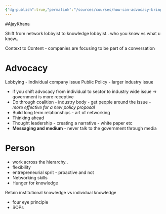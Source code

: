 ```yaml
---
{"dg-publish":true,"permalink":"/sources/courses/how-can-advocacy-bring-about-policy-change/"}
---
```



#AjayKhana

Shift from network lobbyist to knowledge lobbyist.. who you know vs what u know.. 

Context to Content - companies are focusing to be part of a conversation 

# Advocacy
Lobbying - Individual company issue 
Public Policy  - larger industry issue

- if you shift advocacy from individual to sector to industry wide issue -> government is more receptive 
- Do through coalition - industry body - get people around the issue - *more effective for a new policy proposal*
- Build long term relationships - art of networking 
- Thinking ahead
- Thought leadership - creating a narrative - white paper etc
- **Messaging and medium** - never talk to the government through media 

# Person
-  work across the hierarchy..
- flexibility 
- entrepreneurial sprit - proactive and not 
- Networking skills 
- Hunger for knowledge 

Retain institutional knowledge vs individual knowledge
- four eye principle 
- SOPs